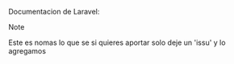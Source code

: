 Documentacion de Laravel:

>[!NOTE]
>
>Este es nomas lo que se si quieres aportar solo deje un 'issu' y lo agregamos

